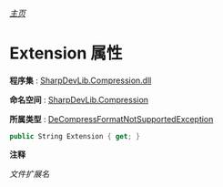 ###### [主页](./Index.md "主页")

# Extension 属性

**程序集** : [SharpDevLib.Compression.dll](./SharpDevLib.Compression.assembly.md "SharpDevLib.Compression.dll")

**命名空间** : [SharpDevLib.Compression](./SharpDevLib.Compression.namespace.md "SharpDevLib.Compression")

**所属类型** : [DeCompressFormatNotSupportedException](./SharpDevLib.Compression.DeCompressFormatNotSupportedException.md "DeCompressFormatNotSupportedException")

``` csharp
public String Extension { get; }
```

**注释**

*文件扩展名*



